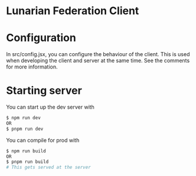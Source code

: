 # Lunarian Federation Client

# Configuration
In src/config.jsx, you can configure the behaviour of the client.
This is used when developing the client and server at the same time.
See the comments for more information.

# Starting server
You can start up the dev server with
```bash
$ npm run dev
OR
$ pnpm run dev
```

You can compile for prod with
```bash
$ npm run build
OR
$ pnpm run build
# This gets served at the server
```
